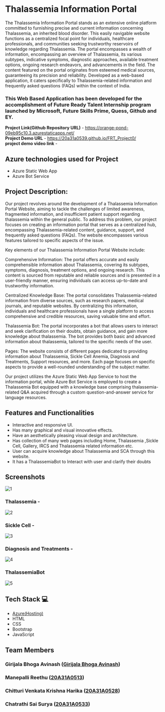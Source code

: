 # Thalassemia Information Portal

The Thalassemia Information Portal stands as an extensive online platform committed to furnishing precise and current information concerning Thalassemia, an inherited blood disorder. This easily navigable website functions as a centralized focal point for individuals, healthcare professionals, and communities seeking trustworthy reservoirs of knowledge regarding Thalassemia. The portal encompasses a wealth of information, encompassing an overview of Thalassemia, its various subtypes, indicative symptoms, diagnostic approaches, available treatment options, ongoing research endeavors, and advancements in the field. The content featured on the portal originates from esteemed medical sources, guaranteeing its precision and reliability. Developed as a web-based application, it caters specifically to Thalassemia-related information and frequently asked questions (FAQs) within the context of India.

### This Web  Based Application has been developed for the accomplishment of Future Ready Talent Internship program launched by Microsoft, Future Skills Prime, Quess, Github and EY.


**Project Link(Github Repository URL)** - https://orange-pond-09eb95c10.3.azurestaticapps.net/   <br>
**Project Demo URL** -  https://20a31a0539.github.io/FRT_Project0/ <br>
**project demo video link** - 

## Azure technologies used for Project

- Azure Static Web App
- Azure Bot Service
## Project Description:
Our project revolves around the development of a Thalassemia Information Portal Website, aiming to tackle the challenges of limited awareness, fragmented information, and insufficient patient support regarding thalassemia within the general public. To address this problem, our project focuses on creating an information portal that serves as a centralized hub, encompassing Thalassemia-related content, guidance, support, and frequently asked questions (FAQs). The website encompasses various features tailored to specific aspects of the issue.

Key elements of our Thalassemia Information Portal Website include:

Comprehensive Information: The portal offers accurate and easily comprehensible information about Thalassemia, covering its subtypes, symptoms, diagnosis, treatment options, and ongoing research. This content is sourced from reputable and reliable sources and is presented in a user-friendly manner, ensuring individuals can access up-to-date and trustworthy information.

Centralized Knowledge Base: The portal consolidates Thalassemia-related information from diverse sources, such as research papers, medical journals, and reputable websites. By centralizing this information, individuals and healthcare professionals have a single platform to access comprehensive and credible resources, saving valuable time and effort.

Thalassemia Bot: The portal incorporates a bot that allows users to interact and seek clarification on their doubts, obtain guidance, and gain more knowledge about thalassemia. The bot provides both basic and advanced information about thalassemia, tailored to the specific needs of the user.

Pages: The website consists of different pages dedicated to providing information about Thalassemia, Sickle Cell Anemia, Diagnosis and Treatments, Support resources, and more. Each page focuses on specific aspects to provide a well-rounded understanding of the subject matter.

Our project utilizes the Azure Static Web App Service to host the information portal, while Azure Bot Service is employed to create a Thalassemia Bot equipped with a knowledge base comprising thalassemia-related Q&A acquired through a custom question-and-answer service for language resources.

## Features and Functionalities 

- Interactive and responsive UI.
- Has many graphical and visual innovative effects.
- Have an aesthetically pleasing visual design and architecture.
- Has collection of many web pages including Home, Thalassemia ,Sickle Cell, Gallery, IRCS and Thalassemia related information etc.
- User can acquire knowledge about Thalassemia and SCA through this website.
- It has a ThalassemiaBot to Interact with user and clarify their doubts

## Screenshots



![1](https://github.com/20A31A0539/FRT_Project0/assets/110079803/702b14aa-3c0d-4131-bbb3-44a787e7bd63)



   

### Thalassemia -
![2](https://github.com/20A31A0539/FRT_Project0/assets/110079803/4e232075-0334-46df-88fd-c9c007a4bdb3)




### Sickle Cell -
![3](https://github.com/20A31A0539/FRT_Project0/assets/110079803/b5dac068-3ce2-442e-b2e5-0925c9a52aa6)




### Diagnosis and Treatments -
![4](https://github.com/20A31A0539/FRT_Project0/assets/110079803/0378a99f-c2f1-4bac-9095-7e649916a6fa)



### ThalassemiaBot

![5](https://github.com/20A31A0539/FRT_Project0/assets/110079803/9bd2ab88-36fb-492c-8e36-0bb0b4c78770)




## Tech Stack 💻

- [Azure(Hosting)](https://azure.microsoft.com/en-in/features/azure-portal/)
- HTML
- CSS
- Bootstrap
- JavaScript


## Team Members
###  Girijala Bhoga Avinash ([Girijala Bhoga Avinash](https://github.com/20A31A0539))
###  Manepalli Reethu ([20A31A0513](https://github.com/20A31A0513))
###  Chitturi Venkata Krishna Harika ([20A31A0528](https://github.com/20A31A0528))
###  Chatrathi Sai Surya ([20A31A0533](https://github.com/20A31A0533))

